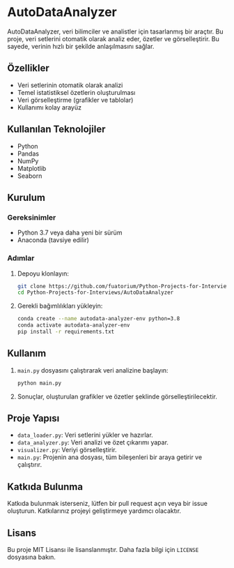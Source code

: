 # AutoDataAnalyzer

AutoDataAnalyzer, veri bilimciler ve analistler için tasarlanmış bir araçtır. Bu proje, veri setlerini otomatik olarak analiz eder, özetler ve görselleştirir. Bu sayede, verinin hızlı bir şekilde anlaşılmasını sağlar.

## Özellikler

- Veri setlerinin otomatik olarak analizi
- Temel istatistiksel özetlerin oluşturulması
- Veri görselleştirme (grafikler ve tablolar)
- Kullanımı kolay arayüz

## Kullanılan Teknolojiler

- Python
- Pandas
- NumPy
- Matplotlib
- Seaborn

## Kurulum

### Gereksinimler

- Python 3.7 veya daha yeni bir sürüm
- Anaconda (tavsiye edilir)

### Adımlar

1. Depoyu klonlayın:
    ```sh
    git clone https://github.com/fuatorium/Python-Projects-for-Interviews.git
    cd Python-Projects-for-Interviews/AutoDataAnalyzer
    ```

2. Gerekli bağımlılıkları yükleyin:
    ```sh
    conda create --name autodata-analyzer-env python=3.8
    conda activate autodata-analyzer-env
    pip install -r requirements.txt
    ```

## Kullanım

1. `main.py` dosyasını çalıştırarak veri analizine başlayın:
    ```sh
    python main.py
    ```

2. Sonuçlar, oluşturulan grafikler ve özetler şeklinde görselleştirilecektir.

## Proje Yapısı

- `data_loader.py`: Veri setlerini yükler ve hazırlar.
- `data_analyzer.py`: Veri analizi ve özet çıkarımı yapar.
- `visualizer.py`: Veriyi görselleştirir.
- `main.py`: Projenin ana dosyası, tüm bileşenleri bir araya getirir ve çalıştırır.

## Katkıda Bulunma

Katkıda bulunmak isterseniz, lütfen bir pull request açın veya bir issue oluşturun. Katkılarınız projeyi geliştirmeye yardımcı olacaktır.

## Lisans

Bu proje MIT Lisansı ile lisanslanmıştır. Daha fazla bilgi için `LICENSE` dosyasına bakın.
